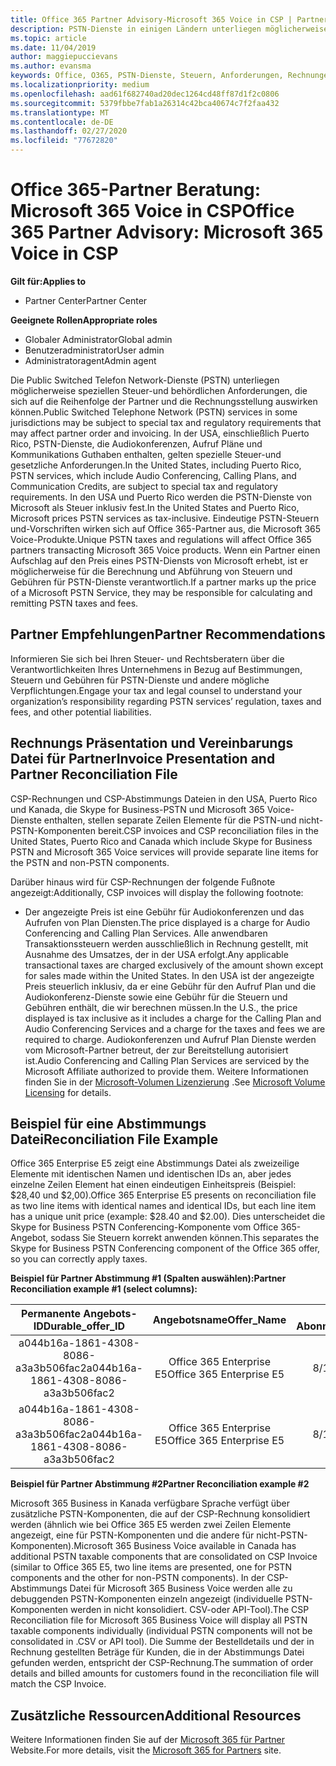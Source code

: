 ```yaml
---
title: Office 365 Partner Advisory-Microsoft 365 Voice in CSP | Partner Center
description: PSTN-Dienste in einigen Ländern unterliegen möglicherweise speziellen Steuer-und behördlichen Anforderungen, die sich auf die Auftrags-und Rechnungsstellung von Partnern auswirken können
ms.topic: article
ms.date: 11/04/2019
author: maggiepuccievans
ms.author: evansma
keywords: Office, O365, PSTN-Dienste, Steuern, Anforderungen, Rechnungen, Rechnungsstellung
ms.localizationpriority: medium
ms.openlocfilehash: aad61f682740ad20dec1264cd48ff87d1f2c0806
ms.sourcegitcommit: 5379fbbe7fab1a26314c42bca40674c7f2faa432
ms.translationtype: MT
ms.contentlocale: de-DE
ms.lasthandoff: 02/27/2020
ms.locfileid: "77672820"
---
```

# <a name="office-365-partner-advisory-microsoft-365-voice-in-csp"></a><span data-ttu-id="264fe-104">Office 365-Partner Beratung: Microsoft 365 Voice in CSP</span><span class="sxs-lookup"><span data-stu-id="264fe-104">Office 365 Partner Advisory: Microsoft 365 Voice in CSP</span></span>

<span data-ttu-id="264fe-105">**Gilt für:**</span><span class="sxs-lookup"><span data-stu-id="264fe-105">**Applies to**</span></span>

- <span data-ttu-id="264fe-106">Partner Center</span><span class="sxs-lookup"><span data-stu-id="264fe-106">Partner Center</span></span>  

<span data-ttu-id="264fe-107">**Geeignete Rollen**</span><span class="sxs-lookup"><span data-stu-id="264fe-107">**Appropriate roles**</span></span>
-   <span data-ttu-id="264fe-108">Globaler Administrator</span><span class="sxs-lookup"><span data-stu-id="264fe-108">Global admin</span></span>
-   <span data-ttu-id="264fe-109">Benutzeradministrator</span><span class="sxs-lookup"><span data-stu-id="264fe-109">User admin</span></span>
-   <span data-ttu-id="264fe-110">Administratoragent</span><span class="sxs-lookup"><span data-stu-id="264fe-110">Admin agent</span></span>

<span data-ttu-id="264fe-111">Die Public Switched Telefon Network-Dienste (PSTN) unterliegen möglicherweise speziellen Steuer-und behördlichen Anforderungen, die sich auf die Reihenfolge der Partner und die Rechnungsstellung auswirken können.</span><span class="sxs-lookup"><span data-stu-id="264fe-111">Public Switched Telephone Network (PSTN) services in some jurisdictions may be subject to special tax and regulatory requirements that may affect partner order and invoicing.</span></span> <span data-ttu-id="264fe-112">In der USA, einschließlich Puerto Rico, PSTN-Dienste, die Audiokonferenzen, Aufruf Pläne und Kommunikations Guthaben enthalten, gelten spezielle Steuer-und gesetzliche Anforderungen.</span><span class="sxs-lookup"><span data-stu-id="264fe-112">In the United States, including Puerto Rico, PSTN services, which include Audio Conferencing, Calling Plans, and Communication Credits, are subject to special tax and regulatory requirements.</span></span> <span data-ttu-id="264fe-113">In den USA und Puerto Rico werden die PSTN-Dienste von Microsoft als Steuer inklusiv fest.</span><span class="sxs-lookup"><span data-stu-id="264fe-113">In the United States and Puerto Rico, Microsoft prices PSTN services as tax-inclusive.</span></span>  <span data-ttu-id="264fe-114">Eindeutige PSTN-Steuern und-Vorschriften wirken sich auf Office 365-Partner aus, die Microsoft 365 Voice-Produkte.</span><span class="sxs-lookup"><span data-stu-id="264fe-114">Unique PSTN taxes and regulations will affect Office 365 partners transacting Microsoft 365 Voice products.</span></span>  <span data-ttu-id="264fe-115">Wenn ein Partner einen Aufschlag auf den Preis eines PSTN-Diensts von Microsoft erhebt, ist er möglicherweise für die Berechnung und Abführung von Steuern und Gebühren für PSTN-Dienste verantwortlich.</span><span class="sxs-lookup"><span data-stu-id="264fe-115">If a partner marks up the price of a Microsoft PSTN Service, they may be responsible for calculating and remitting PSTN taxes and fees.</span></span>

## <a name="partner-recommendations"></a><span data-ttu-id="264fe-116">Partner Empfehlungen</span><span class="sxs-lookup"><span data-stu-id="264fe-116">Partner Recommendations</span></span>

<span data-ttu-id="264fe-117">Informieren Sie sich bei Ihren Steuer- und Rechtsberatern über die Verantwortlichkeiten Ihres Unternehmens in Bezug auf Bestimmungen, Steuern und Gebühren für PSTN-Dienste und andere mögliche Verpflichtungen.</span><span class="sxs-lookup"><span data-stu-id="264fe-117">Engage your tax and legal counsel to understand your organization’s responsibility regarding PSTN services’ regulation, taxes and fees, and other potential liabilities.</span></span>

## <a name="invoice-presentation-and-partner-reconciliation-file"></a><span data-ttu-id="264fe-118">Rechnungs Präsentation und Vereinbarungs Datei für Partner</span><span class="sxs-lookup"><span data-stu-id="264fe-118">Invoice Presentation and Partner Reconciliation File</span></span>

<span data-ttu-id="264fe-119">CSP-Rechnungen und CSP-Abstimmungs Dateien in den USA, Puerto Rico und Kanada, die Skype for Business-PSTN und Microsoft 365 Voice-Dienste enthalten, stellen separate Zeilen Elemente für die PSTN-und nicht-PSTN-Komponenten bereit.</span><span class="sxs-lookup"><span data-stu-id="264fe-119">CSP invoices and CSP reconciliation files in the United States, Puerto Rico and Canada which include Skype for Business PSTN and Microsoft 365 Voice services will provide separate line items for the PSTN and non-PSTN components.</span></span>

<span data-ttu-id="264fe-120">Darüber hinaus wird für CSP-Rechnungen der folgende Fußnote angezeigt:</span><span class="sxs-lookup"><span data-stu-id="264fe-120">Additionally, CSP invoices will display the following footnote:</span></span>

* <span data-ttu-id="264fe-121">Der angezeigte Preis ist eine Gebühr für Audiokonferenzen und das Aufrufen von Plan Diensten.</span><span class="sxs-lookup"><span data-stu-id="264fe-121">The price displayed is a charge for Audio Conferencing and Calling Plan Services.</span></span>  <span data-ttu-id="264fe-122">Alle anwendbaren Transaktionssteuern werden ausschließlich in Rechnung gestellt, mit Ausnahme des Umsatzes, der in der USA erfolgt.</span><span class="sxs-lookup"><span data-stu-id="264fe-122">Any applicable transactional taxes are charged exclusively of the amount shown except for sales made within the United States.</span></span>  <span data-ttu-id="264fe-123">In den USA ist der angezeigte Preis steuerlich inklusiv, da er eine Gebühr für den Aufruf Plan und die Audiokonferenz-Dienste sowie eine Gebühr für die Steuern und Gebühren enthält, die wir berechnen müssen.</span><span class="sxs-lookup"><span data-stu-id="264fe-123">In the U.S., the price displayed is tax inclusive as it includes a charge for the Calling Plan and Audio Conferencing Services and a charge for the taxes and fees we are required to charge.</span></span>  <span data-ttu-id="264fe-124">Audiokonferenzen und Aufruf Plan Dienste werden vom Microsoft-Partner betreut, der zur Bereitstellung autorisiert ist.</span><span class="sxs-lookup"><span data-stu-id="264fe-124">Audio Conferencing and Calling Plan Services are serviced by the Microsoft Affiliate authorized to provide them.</span></span>  <span data-ttu-id="264fe-125">Weitere Informationen finden Sie in der [Microsoft-Volumen Lizenzierung](https://go.microsoft.com/fwlink/?LinkId=690247) .</span><span class="sxs-lookup"><span data-stu-id="264fe-125">See [Microsoft Volume Licensing](https://go.microsoft.com/fwlink/?LinkId=690247) for details.</span></span>

## <a name="reconciliation-file-example"></a><span data-ttu-id="264fe-126">Beispiel für eine Abstimmungs Datei</span><span class="sxs-lookup"><span data-stu-id="264fe-126">Reconciliation File Example</span></span>

<span data-ttu-id="264fe-127">Office 365 Enterprise E5 zeigt eine Abstimmungs Datei als zweizeilige Elemente mit identischen Namen und identischen IDs an, aber jedes einzelne Zeilen Element hat einen eindeutigen Einheitspreis (Beispiel: $28,40 und $2,00).</span><span class="sxs-lookup"><span data-stu-id="264fe-127">Office 365 Enterprise E5 presents on reconciliation file as two line items with identical names and identical IDs, but each line item has a unique unit price (example: $28.40 and $2.00).</span></span> <span data-ttu-id="264fe-128">Dies unterscheidet die Skype for Business PSTN Conferencing-Komponente vom Office 365-Angebot, sodass Sie Steuern korrekt anwenden können.</span><span class="sxs-lookup"><span data-stu-id="264fe-128">This separates the Skype for Business PSTN Conferencing component of the Office 365 offer, so you can correctly apply taxes.</span></span>

<span data-ttu-id="264fe-129">**Beispiel für Partner Abstimmung #1 (Spalten auswählen):**</span><span class="sxs-lookup"><span data-stu-id="264fe-129">**Partner Reconciliation example #1 (select columns):**</span></span>

|<span data-ttu-id="264fe-130">**Permanente Angebots-ID**</span><span class="sxs-lookup"><span data-stu-id="264fe-130">**Durable_offer_ID**</span></span>|<span data-ttu-id="264fe-131">**Angebotsname**</span><span class="sxs-lookup"><span data-stu-id="264fe-131">**Offer_Name**</span></span>|<span data-ttu-id="264fe-132">**Startdatum des Abonnements**</span><span class="sxs-lookup"><span data-stu-id="264fe-132">**Subscription_Start_Date**</span></span>|<span data-ttu-id="264fe-133">**Enddatum des Abonnements**</span><span class="sxs-lookup"><span data-stu-id="264fe-133">**Subscription_End_Date**</span></span>|<span data-ttu-id="264fe-134">**Startdatum der Abrechnung**</span><span class="sxs-lookup"><span data-stu-id="264fe-134">**Charge_Start_Date**</span></span>|<span data-ttu-id="264fe-135">**Enddatum der Abrechnung**</span><span class="sxs-lookup"><span data-stu-id="264fe-135">**Charge_End_Date**</span></span>|<span data-ttu-id="264fe-136">**Typ der Abrechnung**</span><span class="sxs-lookup"><span data-stu-id="264fe-136">**Charge_Type**</span></span>|<span data-ttu-id="264fe-137">**Preis pro Einheit**</span><span class="sxs-lookup"><span data-stu-id="264fe-137">**Unit_Price**</span></span>|
|:----:|:----:|:----:|:----:|:----:|:----:|:----:|:----:|
|<span data-ttu-id="264fe-138">a044b16a-1861-4308-8086-a3a3b506fac2</span><span class="sxs-lookup"><span data-stu-id="264fe-138">a044b16a-1861-4308-8086-a3a3b506fac2</span></span>   |<span data-ttu-id="264fe-139">Office 365 Enterprise E5</span><span class="sxs-lookup"><span data-stu-id="264fe-139">Office 365 Enterprise E5</span></span>   |<span data-ttu-id="264fe-140">8/10/2019 0:00</span><span class="sxs-lookup"><span data-stu-id="264fe-140">8/10/2019 0:00</span></span>   |<span data-ttu-id="264fe-141">8/11/2019 0:00</span><span class="sxs-lookup"><span data-stu-id="264fe-141">8/11/2019 0:00</span></span>   |<span data-ttu-id="264fe-142">8/11/2019 0:00</span><span class="sxs-lookup"><span data-stu-id="264fe-142">8/11/2019 0:00</span></span>|<span data-ttu-id="264fe-143">9/10/2019 0:00</span><span class="sxs-lookup"><span data-stu-id="264fe-143">9/10/2019 0:00</span></span>   |<span data-ttu-id="264fe-144">Gebühr für Zyklus</span><span class="sxs-lookup"><span data-stu-id="264fe-144">Cycle fee</span></span>   |<span data-ttu-id="264fe-145">28,40</span><span class="sxs-lookup"><span data-stu-id="264fe-145">28.40</span></span>   |
|<span data-ttu-id="264fe-146">a044b16a-1861-4308-8086-a3a3b506fac2</span><span class="sxs-lookup"><span data-stu-id="264fe-146">a044b16a-1861-4308-8086-a3a3b506fac2</span></span>   |<span data-ttu-id="264fe-147">Office 365 Enterprise E5</span><span class="sxs-lookup"><span data-stu-id="264fe-147">Office 365 Enterprise E5</span></span>   |<span data-ttu-id="264fe-148">8/10/2019 0:00</span><span class="sxs-lookup"><span data-stu-id="264fe-148">8/10/2019 0:00</span></span>   |<span data-ttu-id="264fe-149">8/11/2019 0:00</span><span class="sxs-lookup"><span data-stu-id="264fe-149">8/11/2019 0:00</span></span>   |<span data-ttu-id="264fe-150">8/11/2019 0:00</span><span class="sxs-lookup"><span data-stu-id="264fe-150">8/11/2019 0:00</span></span>   |<span data-ttu-id="264fe-151">9/10/2019 0:00</span><span class="sxs-lookup"><span data-stu-id="264fe-151">9/10/2019 0:00</span></span>   |<span data-ttu-id="264fe-152">Gebühr für Zyklus</span><span class="sxs-lookup"><span data-stu-id="264fe-152">Cycle fee</span></span>   |<span data-ttu-id="264fe-153">2.00</span><span class="sxs-lookup"><span data-stu-id="264fe-153">2.00</span></span>   |

<span data-ttu-id="264fe-154">**Beispiel für Partner Abstimmung #2**</span><span class="sxs-lookup"><span data-stu-id="264fe-154">**Partner Reconciliation example #2**</span></span>

<span data-ttu-id="264fe-155">Microsoft 365 Business in Kanada verfügbare Sprache verfügt über zusätzliche PSTN-Komponenten, die auf der CSP-Rechnung konsolidiert werden (ähnlich wie bei Office 365 E5 werden zwei Zeilen Elemente angezeigt, eine für PSTN-Komponenten und die andere für nicht-PSTN-Komponenten).</span><span class="sxs-lookup"><span data-stu-id="264fe-155">Microsoft 365 Business Voice available in Canada has additional PSTN taxable components that are consolidated on CSP Invoice (similar to Office 365 E5, two line items are presented, one for PSTN components and the other for non-PSTN components).</span></span>  <span data-ttu-id="264fe-156">In der CSP-Abstimmungs Datei für Microsoft 365 Business Voice werden alle zu debuggenden PSTN-Komponenten einzeln angezeigt (individuelle PSTN-Komponenten werden in nicht konsolidiert. CSV-oder API-Tool).</span><span class="sxs-lookup"><span data-stu-id="264fe-156">The CSP Reconciliation file for Microsoft 365 Business Voice will display all PSTN taxable components individually (individual PSTN components will not be consolidated in .CSV or API tool).</span></span>  <span data-ttu-id="264fe-157">Die Summe der Bestelldetails und der in Rechnung gestellten Beträge für Kunden, die in der Abstimmungs Datei gefunden werden, entspricht der CSP-Rechnung.</span><span class="sxs-lookup"><span data-stu-id="264fe-157">The summation of order details and billed amounts for customers found in the reconciliation file will match the CSP Invoice.</span></span>

## <a name="additional-resources"></a><span data-ttu-id="264fe-158">Zusätzliche Ressourcen</span><span class="sxs-lookup"><span data-stu-id="264fe-158">Additional Resources</span></span>
<span data-ttu-id="264fe-159">Weitere Informationen finden Sie auf der [Microsoft 365 für Partner](https://drumbeat.office.com/Pages/home2016.aspx) Website.</span><span class="sxs-lookup"><span data-stu-id="264fe-159">For more details, visit the [Microsoft 365 for Partners](https://drumbeat.office.com/Pages/home2016.aspx) site.</span></span>

